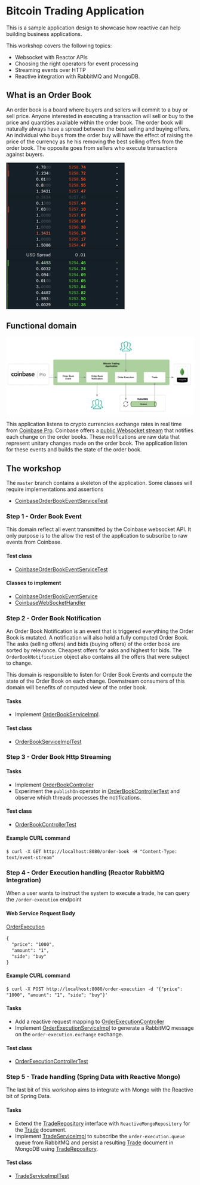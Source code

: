 # Bitcoin Trading Application

This is a sample application design to showcase how reactive can help building business applications.

This workshop covers the following topics:

* Websocket with Reactor APIs
* Choosing the right operators for event processing
* Streaming events over HTTP
* Reactive integration with RabbitMQ and MongoDB.

## What is an Order Book

An order book is a board where buyers and sellers will commit to a buy or sell price. Anyone interested in executing a transaction will sell or buy to the price and quantities available within the order book. The order book will naturally always have a spread between the best selling and buying offers. An individual who buys from the order buy will have the effect of raising the price of the currency as he his removing the best selling offers from the order book. The opposite goes from sellers who execute transactions against buyers.  

![The Coinbase Order Book](doc/images/order-book.png)

## Functional domain

![Bitcoin Trading Application](doc/images/bitcoin-trading.png)

This application listens to crypto currencies exchange rates in real time from [Coinbase Pro](https://pro.coinbase.com/trade). Coinbase offers a [public Websocket stream](https://docs.pro.coinbase.com/?r=1#websocket-feed) that notifies each change on the order books. These notifications are raw data that represent unitary changes made on the order book. The application listen for these events and builds the state of the order book.

## The workshop

The `master` branch contains a skeleton of the application. Some classes will require implementations and assertions 

* [CoinbaseOrderBookEventServiceTest](src/test/java/dev/daniellavoie/reactor/workshop/coinbase/CoinbaseOrderBookEventServiceTest.java)

### Step 1 - Order Book Event

This domain reflect all event transmitted by the Coinbase websocket API. It only purpose is to the allow the rest of the application to subscribe to raw events from Coinbase.

#### Test class

* [CoinbaseOrderBookEventServiceTest](src/test/java/dev/daniellavoie/reactor/workshop/coinbase/CoinbaseOrderBookEventServiceTest.java)

#### Classes to implement

* [CoinbaseOrderBookEventService](src/main/java/dev/daniellavoie/reactor/workshop/coinbase/CoinbaseOrderBookEventService.java)
* [CoinbaseWebSocketHandler](src/main/java/dev/daniellavoie/reactor/workshop/coinbase/CoinbaseWebSocketHandler.java)

### Step 2 - Order Book Notification

An Order Book Notification is an event that is triggered everything the Order Book is mutated. A notification will also hold a fully computed Order Book. The asks (selling offers) and bids (buying offers) of the order book are sorted by relevance. Cheapest offers for asks and highest for bids. The `OrderBookNotification` object also contains all the offers that were subject to change.

This domain is responsible to listen for Order Book Events and compute the state of the Order Book on each change. Downstream consumers of this domain will benefits of computed view of the order book.  

#### Tasks

* Implement [OrderBookServiceImpl](src/main/java/dev/daniellavoie/reactor/workshop/order/OrderBookServiceImpl.java).

#### Test class

* [OrderBookServiceImplTest](src/test/java/dev/daniellavoie/reactor/workshop/order/impl/OrderBookServiceImplTest.java)

### Step 3 - Order Book Http Streaming

#### Tasks

* Implement [OrderBookController](src/main/java/dev/daniellavoie/reactor/workshop/order/OrderBookController.java)
* Experiment the `publishOn` operator in [OrderBookControllerTest](src/test/java/dev/daniellavoie/reactor/workshop/order/impl/OrderBookControllerTest.java) and observe which threads processes the notifications.

#### Test class

* [OrderBookControllerTest](src/test/java/dev/daniellavoie/reactor/workshop/order/impl/OrderBookControllerTest.java)

#### Example CURL command

```
$ curl -X GET http://localhost:8080/order-book -H "Content-Type: text/event-stream"
```

### Step 4 - Order Execution handling (Reactor RabbitMQ Integration)

When a user wants to instruct the system to execute a trade, he can query the `/order-execution` endpoint

#### Web Service Request Body

[OrderExecution](src/main/java/dev/daniellavoie/reactor/workshop/model/OrderExecution.java)

```
{
  "price": "1000",
  "amount": "1",
  "side"; "buy"
}
```

#### Example CURL command

```
$ curl -X POST http://localhost:8080/order-execution -d '{"price": "1000", "amount": "1", "side"; "buy"}'
```

#### Tasks

* Add a reactive request mapping to [OrderExecutionController](src/main/java/dev/daniellavoie/reactor/workshop/order/OrderExecutionController.java)
* Implement [OrderExecutionServiceImpl](src/main/java/dev/daniellavoie/reactor/workshop/order/OrderExecutionServiceImpl.java) to generate a RabbitMQ message on the `order-execution.exchange` exchange.

#### Test class

* [OrderExecutionControllerTest](src/test/java/dev/daniellavoie/reactor/workshop/order/OrderExecutionControllerTest.java)

### Step 5 - Trade handling (Spring Data with Reactive Mongo)

The last bit of this workshop aims to integrate with Mongo with the Reactive bit of Spring Data.

#### Tasks

* Extend the [TradeRepository](src/main/java/dev/daniellavoie/reactor/workshop/trade/TradeRepository.java) interface with `ReactiveMongoRepository` for the [Trade](src/main/java/dev/daniellavoie/reactor/workshop/model/Trade.java) document.
* Implement [TradeServiceImpl](src/main/java/dev/daniellavoie/reactor/workshop/trade/TradeServiceImpl.java) to subscribe the `order-execution.queue` queue from RabbitMQ and persist a resulting [Trade](src/main/java/dev/daniellavoie/reactor/workshop/model/Trade.java) document in MongoDB using [TradeRepository](src/main/java/dev/daniellavoie/reactor/workshop/trade/TradeRepository.java).

#### Test class

* [TradeServiceImplTest](src/test/java/dev/daniellavoie/reactor/workshop/trade/TradeServiceImplTest.java)

